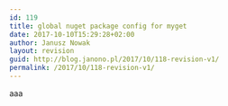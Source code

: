 ```yaml
---
id: 119
title: global nuget package config for myget
date: 2017-10-10T15:29:28+02:00
author: Janusz Nowak
layout: revision
guid: http://blog.janono.pl/2017/10/118-revision-v1/
permalink: /2017/10/118-revision-v1/
---
```

aaa
